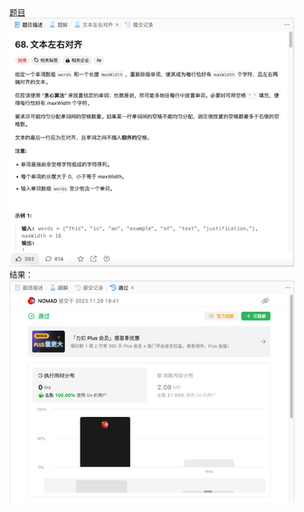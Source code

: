 [题目](https://leetcode.cn/problems/text-justification/description/)
![pic](img.png)
结果：
![pic](result.png)